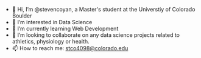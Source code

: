 - 👋 Hi, I’m @stevencoyan, a Master's student at the Universtiy of Colorado Boulder
- 👀 I’m interested in Data Science
- 🌱 I’m currently learning Web Development
- 💞️ I’m looking to collaborate on any data science projects related to athletics, physiology or health.
- 📫 How to reach me: stco4098@colorado.edu

<!---
stevencoyan/stevencoyan is a ✨ special ✨ repository because its `README.md` (this file) appears on your GitHub profile.
You can click the Preview link to take a look at your changes.
--->
